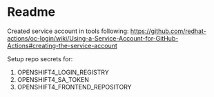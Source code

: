 # Readme

Created service account in tools following: https://github.com/redhat-actions/oc-login/wiki/Using-a-Service-Account-for-GitHub-Actions#creating-the-service-account

Setup repo secrets for:

1. OPENSHIFT4_LOGIN_REGISTRY
2. OPENSHIFT4_SA_TOKEN
3. OPENSHIFT4_FRONTEND_REPOSITORY